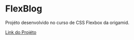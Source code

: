 # FlexBlog
Projéto desenvolvido no curso de CSS Flexbox da origamid.

[Link do Projéto](https://laercioaraujo25.github.io/FlexBlog/)